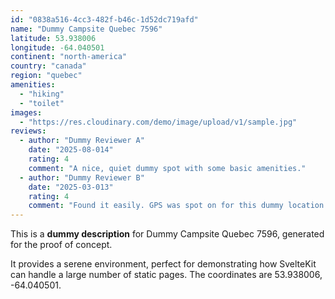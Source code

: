 ```yaml
---
id: "0838a516-4cc3-482f-b46c-1d52dc719afd"
name: "Dummy Campsite Quebec 7596"
latitude: 53.938006
longitude: -64.040501
continent: "north-america"
country: "canada"
region: "quebec"
amenities:
  - "hiking"
  - "toilet"
images:
  - "https://res.cloudinary.com/demo/image/upload/v1/sample.jpg"
reviews:
  - author: "Dummy Reviewer A"
    date: "2025-08-014"
    rating: 4
    comment: "A nice, quiet dummy spot with some basic amenities."
  - author: "Dummy Reviewer B"
    date: "2025-03-013"
    rating: 4
    comment: "Found it easily. GPS was spot on for this dummy location."
---
```


This is a **dummy description** for Dummy Campsite Quebec 7596, generated for the proof of concept.

It provides a serene environment, perfect for demonstrating how SvelteKit can handle a large number of static pages. The coordinates are 53.938006, -64.040501.
